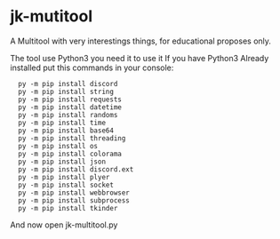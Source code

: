 # jk-mutitool
A Multitool with very interestings things, for educational proposes only. 

The tool use Python3 you need it to use it
If you have Python3 Already installed put this commands in your console: 
```
  py -m pip install discord
  py -m pip install string
  py -m pip install requests
  py -m pip install datetime
  py -m pip install randoms
  py -m pip install time
  py -m pip install base64
  py -m pip install threading 
  py -m pip install os
  py -m pip install colorama
  py -m pip install json
  py -m pip install discord.ext 
  py -m pip install plyer 
  py -m pip install socket
  py -m pip install webbrowser
  py -m pip install subprocess
  py -m pip install tkinder
  ```

And now open jk-multitool.py
